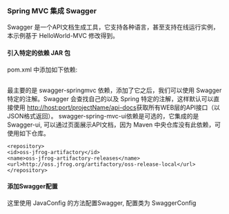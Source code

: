 ### Spring MVC 集成 Swagger

Swagger 是一个API文档生成工具，它支持各种语言，甚至支持在线运行实例，本示例基于 HelloWorld-MVC 修改得到。

#### 引入特定的依赖 JAR 包
 pom.xml 中添加如下依赖:
 ```
 ```
 最主要的是 swagger-springmvc 依赖，添加了它之后，我们可以使用 Swagger 特定的注解。Swagger 会查找自己的以及 Spring 特定的注解，这样默认可以直接使用 <http://host:port/projectName/api-docs>获取所有WEB层的API接口（以JSON格式返回）。
 swagger-spring-mvc-ui依赖是可选的，它集成的是Swagger-ui, 可以通过页面展示API文档，因为 Maven 中央仓库没有此依赖，可使用如下仓库。
 ```
<repository>
<id>oss-jfrog-artifactory</id>
<name>oss-jfrog-artifactory-releases</name>
<url>http://oss.jfrog.org/artifactory/oss-release-local</url>
</repository>
 ```
 
 #### 添加Swagger配置
 这里使用 JavaConfig 的方法配置Swagger, 配置类为 SwaggerConfig
 ```
 ```
 
 
 